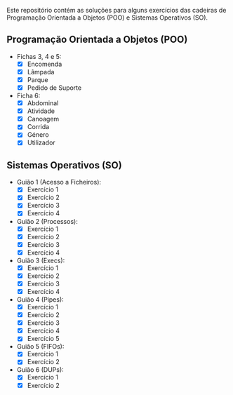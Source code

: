 Este repositório contém as soluções para alguns exercícios das cadeiras de Programação Orientada a Objetos (POO) e Sistemas Operativos (SO).

## Programação Orientada a Objetos (POO)

- Fichas 3, 4 e 5:
  - [x] Encomenda
  - [x] Lâmpada
  - [x] Parque
  - [x] Pedido de Suporte
  
- Ficha 6:
  - [x] Abdominal
  - [x] Atividade
  - [x] Canoagem
  - [x] Corrida
  - [x] Género
  - [x] Utilizador

## Sistemas Operativos (SO)

- Guião 1 (Acesso a Ficheiros): 
  - [x] Exercício 1
  - [x] Exercício 2
  - [x] Exercício 3
  - [x] Exercício 4

- Guião 2 (Processos): 
  - [x] Exercício 1
  - [x] Exercício 2
  - [x] Exercício 3
  - [x] Exercício 4

- Guião 3 (Execs):
  - [x] Exercício 1
  - [x] Exercício 2
  - [x] Exercício 3
  - [x] Exercício 4

- Guião 4 (Pipes): 
  - [x] Exercício 1
  - [x] Exercício 2
  - [x] Exercício 3
  - [x] Exercício 4
  - [x] Exercício 5

- Guião 5 (FIFOs): 
  - [x] Exercício 1
  - [x] Exercício 2

- Guião 6 (DUPs): 
  - [x] Exercício 1
  - [x] Exercício 2